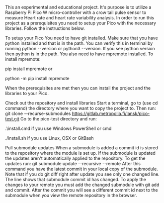 This an experimental and educational project. It's purpose is to utilize a Raspberry Pi Pico W micro-controller with a crow tail pulse sensor to measure Heart rate and heart rate variability analysis. In order to run this project as a prerequisites you need to setup your Pico with the necessary libraries. Follow the instructions below. 

To setup your Pico
You need to have git installed. Make sure that you have python installed and that is in the path. You can verify this in terminal
by running python --version or python3 --version. If you see python version then python is in the path.
You also need to have mpremote installed. To install mpremote:


pip install mpremote
or


python -m pip install mpremote


When the prerequisites are met then you can install the project and the libraries to your Pico.

Check out the repository and install libraries
Start a terminal, go to (use cd command) the directory where you want to copy the project to. Then run:
git clone --recurse-submodules https://gitlab.metropolia.fi/lansk/pico-test.git
Go to the pico-test directory and run:


.\install.cmd if you use Windows PowerShell or cmd


./install.sh if you use Linux, OSX or GitBash



Pull submodule updates
When a submodule is added a commit id is stored to the repository where the module is set up.
If the submodule is updated the updates aren't automatically applied to the repository. To get the
updates run:
git submodule update --recursive --remote
After this command you have the latest commit in your local copy of the submodule.
Note that if you do git diff right after update you see only one changed
line. The line shows that submodule commit id has changed.
To apply the changes to your remote you must add the changed submodule
with git add and commit. After the commit you will see a different
commit id next to the submodule when you view the remote repository in the browser.
